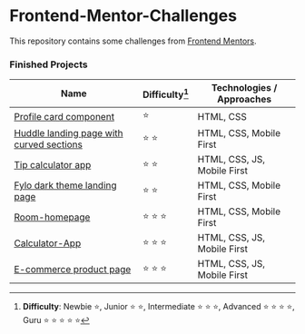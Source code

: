 # Frontend-Mentor-Challenges

This repository contains some challenges from [Frontend Mentors](https://www.frontendmentor.io/challenges). 

### Finished Projects



|Name|Difficulty[^1]| Technologies / Approaches |
|---|---|---|
|  [Profile card component](https://sanurb.github.io/Frontend-Mentor-Challenges/profile-card-component/index.html) | :star: | HTML, CSS|
|  [Huddle landing page with curved sections](https://sanurb.github.io/Frontend-Mentor-Challenges/huddle-landing-page-with-curved-sections-master/index.html) | :star: :star: | HTML, CSS, Mobile First|
|  [Tip calculator app](https://sanurb.github.io/Frontend-Mentor-Challenges/tip-calculator-app/index.html) | :star: :star: | HTML, CSS, JS, Mobile First|
|  [Fylo dark theme landing page](https://sanurb.github.io/Frontend-Mentor-Challenges/fylo-dark-theme-landing-page) | :star: :star: | HTML, CSS, Mobile First|
|  [Room-homepage](https://sanurb.github.io/Frontend-Mentor-Challenges/room-homepage/) | :star: :star: :star: | HTML, CSS, Mobile First|
|  [Calculator-App](https://sanurb.github.io/Frontend-Mentor-Challenges/calculator-app) | :star: :star: :star: | HTML, CSS, JS, Mobile First|
|  [E-commerce product page](https://sanurb.github.io/Frontend-Mentor-Challenges/ecommerce-product-page) | :star: :star: :star: | HTML, CSS, JS, Mobile First|

[^1]: **Difficulty**: Newbie :star:, Junior :star: :star:, Intermediate :star: :star: :star:, Advanced :star: :star: :star: :star:, Guru :star: :star: :star: :star: :star:
